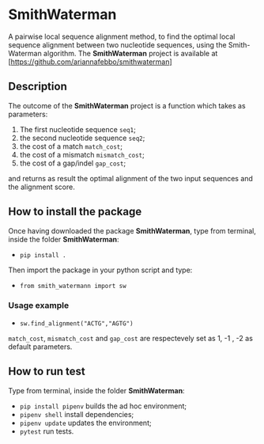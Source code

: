 # SmithWaterman
A pairwise local sequence alignment method, to find the optimal local sequence alignment between two nucleotide sequences, using the Smith-Waterman algorithm. 
The **SmithWaterman** project is available at [https://github.com/ariannafebbo/smithwaterman]

## Description
The outcome of the **SmithWaterman** project is a function which takes as parameters: 
1. The first nucleotide sequence `seq1`;
2. the second nucleotide sequence `seq2`;
3. the cost of a match `match_cost`;
4. the cost of a mismatch `mismatch_cost`;
5. the cost of a gap/indel `gap_cost`;

and returns as result the optimal alignment of the two input sequences and the alignment score.

## How to install the package
Once having downloaded the package **SmithWaterman**, type from terminal, inside the folder **SmithWaterman**:
- `pip install .`

Then import the package in your python script and type:
- `from smith_watermann import sw`

### Usage example
- `sw.find_alignment("ACTG","AGTG")`

`match_cost`, `mismatch_cost` and `gap_cost` are respectevely set as 1, -1 , -2 as default parameters.

## How to run test
Type from terminal, inside the folder **SmithWaterman**:
- `pip install pipenv` builds the ad hoc environment;
- `pipenv shell` install dependencies;
- `pipenv update` updates the environment;
- `pytest` run tests.






